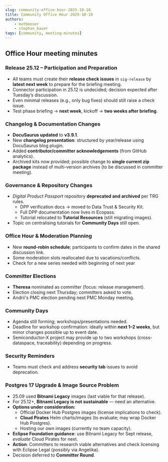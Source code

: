 ```yaml
---
slug: community-office-hour-2025-10-10
title: Community Office Hour 2025-10-10
authors:
    - matbmoser
    - stephan_bauer
tags: [community, meeting-minutes]
---
```


## Office Hour meeting minutes

### Release 25.12 – Participation and Preparation

- All teams must create their **release check issues** in `sig-release` by **latest next week** to prepare for the briefing meeting.
- Connector participation in 25.12 is undecided; decision expected after Tuesday’s discussion.
- Even minimal releases (e.g., only bug fixes) should still raise a check issue.
- Test phase briefing → **next week**, kickoff → **two weeks after briefing**.

### Changelog & Documentation Changes

- **DocuSaurus updated** to **v3.9.1**.
- New **changelog presentation**: structured by year/release using DocuSaurus blog plugin.
- Added **contributor/committer acknowledgements** (from GitHub analytics).
- Archived kits now provided; possible change to **single current zip package** instead of multi-version archives (to be discussed in committer meeting).

### Governance & Repository Changes

- _Digital Product Passport_ repository **deprecated and archived** per TRG rules.
    - DPP verification docs → moved to Data Trust & Security Kit.
    - Full DPP documentation now lives in Ecopass.
    - Tutorial relocated to **Tutorial Resources** (still migrating images).
- Topic on centralising tutorials for **Community Days** still open.

### Office Hour & Moderation Planning

- New **round-robin schedule**; participants to confirm dates in the shared discussion link.
- Some moderation slots reallocated due to vacations/conflicts.
- Check for a new series needed with beginning of next year

### Committer Elections

- **Theresa** nominated as committer (focus: release management).
- Election closing next Thursday; committers asked to vote.
- Andrii's PMC election pending next PMC Monday meeting.

### Community Days

- Agenda still forming; workshops/presentations needed.
- Deadline for workshop confirmation: ideally within **next 1–2 weeks**, but minor changes possible up to event date.
- Semiconductor-X project may provide up to two workshops (cross-dataspace, traceability) depending on progress.

### Security Reminders

- Teams must check and address **security tab** issues to avoid deprecation.

### Postgres 17 Upgrade & Image Source Problem

- 25.09 used **Bitnami Legacy** images (last viable for that release).
- For 25.12+, **Bitnami Legacy is not sustainable** — need an alternative.
- **Options under consideration:**
    - Official Docker Hub Postgres images (license implications to check).
    - **Cloud Pirates** Helm charts/images (to evaluate; may wrap Docker Hub Postgres).
    - Hosting our own images (currently no team capacity).
- **Eclipse Foundation guidance**: use Bitnami Legacy for Sept release, _evaluate_ Cloud Pirates for next.
- **Action**: Committers to research viable alternatives and check licensing with Eclipse Legal (possibly via Angelika).
- Decision deferred to **Committer Round**.
